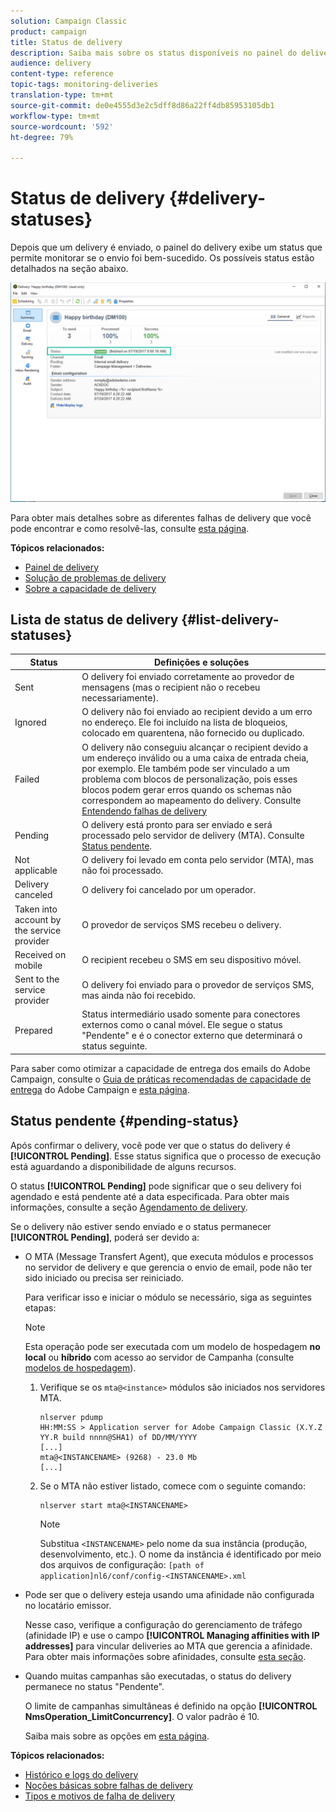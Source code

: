 ```yaml
---
solution: Campaign Classic
product: campaign
title: Status de delivery
description: Saiba mais sobre os status disponíveis no painel do delivery.
audience: delivery
content-type: reference
topic-tags: monitoring-deliveries
translation-type: tm+mt
source-git-commit: de0e4555d3e2c5dff8d86a22ff4db85953105db1
workflow-type: tm+mt
source-wordcount: '592'
ht-degree: 79%

---
```



# Status de delivery {#delivery-statuses}

<!--ajouter intro 

ajouter screenshot -->

Depois que um delivery é enviado, o painel do delivery exibe um status que permite monitorar se o envio foi bem-sucedido. Os possíveis status estão detalhados na seção abaixo.

![](assets/delivery-status.png)

Para obter mais detalhes sobre as diferentes falhas de delivery que você pode encontrar e como resolvê-las, consulte [esta página](../../delivery/using/understanding-delivery-failures.md).

**Tópicos relacionados:**

* [Painel de delivery](../../delivery/using/delivery-dashboard.md)
* [Solução de problemas de delivery](../../delivery/using/delivery-troubleshooting.md)
* [Sobre a capacidade de delivery](../../delivery/using/about-deliverability.md)

## Lista de status de delivery {#list-delivery-statuses}

<table> 
 <thead> 
  <tr> 
   <th> Status<br /> </th> 
   <th> Definições e soluções<br /> </th> 
  </tr> 
 </thead> 
 <tbody> 
  <tr> 
   <td> Sent<br /> </td> 
   <td> O delivery foi enviado corretamente ao provedor de mensagens (mas o recipient não o recebeu necessariamente).<br /> </td> 
  </tr> 
  <tr> 
   <td> Ignored<br /> </td> 
   <td> O delivery não foi enviado ao recipient devido a um erro no endereço. Ele foi incluído na lista de bloqueios, colocado em quarentena, não fornecido ou duplicado. <br /> </td> 
  </tr> 
  <tr> 
   <td> Failed<br /> </td> 
   <td> O delivery não conseguiu alcançar o recipient devido a um endereço inválido ou a uma caixa de entrada cheia, por exemplo. Ele também pode ser vinculado a um problema com blocos de personalização, pois esses blocos podem gerar erros quando os schemas não correspondem ao mapeamento do delivery. Consulte <a href="../../delivery/using/understanding-delivery-failures.md" target="_blank">Entendendo falhas de delivery</a><br /> </td> 
  </tr>
  <tr> 
   <td> Pending<br /> </td> 
   <td> O delivery está pronto para ser enviado e será processado pelo servidor de delivery (MTA). Consulte <a href="#pending-status" target="_blank">Status pendente</a>.<br /> </td> 
  </tr> 
  <tr> 
   <td> Not applicable<br /> </td> 
   <td> O delivery foi levado em conta pelo servidor (MTA), mas não foi processado.<br /> </td> 
  </tr>  
  <tr> 
   <td> Delivery canceled<br /> </td> 
   <td> O delivery foi cancelado por um operador.<br /> </td> 
  </tr> 
  <tr> 
   <td> Taken into account by the service provider<br /> </td> 
   <td> O provedor de serviços SMS recebeu o delivery.<br /> </td> 
  </tr> 
  <tr> 
   <td> Received on mobile<br /> </td> 
   <td> O recipient recebeu o SMS em seu dispositivo móvel.<br /> </td> 
  </tr>
  <tr> 
   <td> Sent to the service provider<br /> </td> 
   <td> O delivery foi enviado para o provedor de serviços SMS, mas ainda não foi recebido.<br />
   </td> 
  </tr> 
  <tr> 
   <td> Prepared<br /> </td> 
   <td> Status intermediário usado somente para conectores externos como o canal móvel. Ele segue o status "Pendente" e é o conector externo que determinará o status seguinte.<br /> </td> 
  </tr> 
 </tbody> 
</table>

Para saber como otimizar a capacidade de entrega dos emails do Adobe Campaign, consulte o [Guia de práticas recomendadas de capacidade de entrega](../../delivery/using/deliverability-key-points.md) do Adobe Campaign e [esta página](../../delivery/using/about-deliverability.md).

## Status pendente {#pending-status}

Após confirmar o delivery, você pode ver que o status do delivery é **[!UICONTROL Pending]**. Esse status significa que o processo de execução está aguardando a disponibilidade de alguns recursos.

O status **[!UICONTROL Pending]** pode significar que o seu delivery foi agendado e está pendente até a data especificada. Para obter mais informações, consulte a seção [Agendamento de delivery](../../delivery/using/steps-sending-the-delivery.md#scheduling-the-delivery-sending).

Se o delivery não estiver sendo enviado e o status permanecer **[!UICONTROL Pending]**, poderá ser devido a:

* O MTA (Message Transfert Agent), que executa módulos e processos no servidor de delivery e que gerencia o envio de email, pode não ter sido iniciado ou precisa ser reiniciado.

   Para verificar isso e iniciar o módulo se necessário, siga as seguintes etapas:

   >[!NOTE]
   >
   >Esta operação pode ser executada com um modelo de hospedagem **no local** ou **híbrido** com acesso ao servidor de Campanha (consulte [modelos de hospedagem](../../installation/using/hosting-models.md)).

   1. Verifique se os `mta@<instance>` módulos são iniciados nos servidores MTA.

      ```
      nlserver pdump
      HH:MM:SS > Application server for Adobe Campaign Classic (X.Y.Z YY.R build nnnn@SHA1) of DD/MM/YYYY
      [...]
      mta@<INSTANCENAME> (9268) - 23.0 Mb
      [...]
      ```

   1. Se o MTA não estiver listado, comece com o seguinte comando:

      ```
      nlserver start mta@<INSTANCENAME>
      ```

      >[!NOTE]
      >
      >Substitua `<INSTANCENAME>` pelo nome da sua instância (produção, desenvolvimento, etc.). O nome da instância é identificado por meio dos arquivos de configuração: `[path of application]nl6/conf/config-<INSTANCENAME>.xml`

* Pode ser que o delivery esteja usando uma afinidade não configurada no locatário emissor.

   Nesse caso, verifique a configuração do gerenciamento de tráfego (afinidade IP) e use o campo **[!UICONTROL Managing affinities with IP addresses]** para vincular deliveries ao MTA que gerencia a afinidade. Para obter mais informações sobre afinidades, consulte [esta seção](../../installation/using/configuring-campaign-server.md#personalizing-delivery-parameters).

* Quando muitas campanhas são executadas, o status do delivery permanece no status &quot;Pendente&quot;.

   O limite de campanhas simultâneas é definido na opção **[!UICONTROL NmsOperation_LimitConcurrency]**. O valor padrão é 10.

   Saiba mais sobre as opções em [esta página](../../installation/using/configuring-campaign-options.md).


**Tópicos relacionados:**

* [Histórico e logs do delivery](#delivery-logs-and-history)
* [Noções básicas sobre falhas de delivery](../../delivery/using/understanding-delivery-failures.md)
* [Tipos e motivos de falha de delivery](../../delivery/using/understanding-delivery-failures.md#delivery-failure-types-and-reasons)
